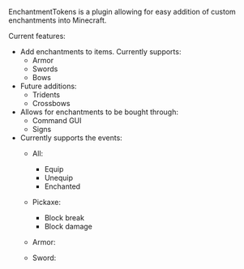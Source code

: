 EnchantmentTokens is a plugin allowing for easy addition of custom enchantments into Minecraft.

Current features:
- Add enchantments to items. Currently supports:
    - Armor
    - Swords
    - Bows
- Future additions:
    - Tridents
    - Crossbows
- Allows for enchantments to be bought through:
    - Command GUI
    - Signs
- Currently supports the events:
    - All:
        - Equip
        - Unequip
        - Enchanted
    - Pickaxe:
        - Block break
        - Block damage
        
    - Armor:
        
    - Sword:
        